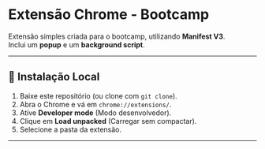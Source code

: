 # Extensão Chrome - Bootcamp

Extensão simples criada para o bootcamp, utilizando **Manifest V3**.  
Inclui um **popup** e um **background script**.

---

## 🧪 Instalação Local
1. Baixe este repositório (ou clone com `git clone`).
2. Abra o Chrome e vá em `chrome://extensions/`.
3. Ative **Developer mode** (Modo desenvolvedor).
4. Clique em **Load unpacked** (Carregar sem compactar).
5. Selecione a pasta da extensão.

---
